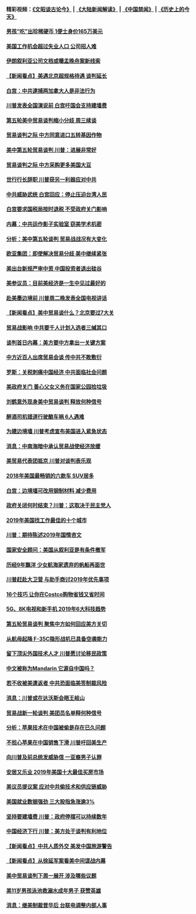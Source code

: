 #### 精彩视频：[《文昭谈古论今》](https://github.com/gfw-breaker/wenzhao/blob/master/README.md?t=01090030) | [《大陆新闻解读》](https://github.com/gfw-breaker/ntdtv-comedy/blob/master/README.md?t=01090030) | [《中国禁闻》](https://github.com/gfw-breaker/ntdtv-news/blob/master/README.md?t=01090030) | [《历史上的今天》](https://github.com/gfw-breaker/today-in-history/blob/master/README.md?t=01090030) 

#### [男孩“吃”出珍稀硬币 1便士身价165万美元](../pages/nsc412/n10962277.md?t=01090030) 

#### [美国工作机会超过失业人口 公司招人难](../pages/nsc412/n10962132.md?t=01090030) 

#### [伊朗叙利亚公司文档或曝孟晚舟案新线索](../pages/nsc412/n10962067.md?t=01090030) 

#### [【新闻看点】美遇北京超规格待遇 谈判延长](../pages/nsc412/n10961905.md?t=01090030) 

#### [白宫：中共逮捕两加拿大人是非法行为](../pages/nsc412/n10962084.md?t=01090030) 

#### [川普发表全国演说前 白宫吁国会支持建墙费](../pages/nsc412/n10962064.md?t=01090030) 

#### [第五轮美中贸易谈判缩小分歧 周三续谈](../pages/nsc412/n10961892.md?t=01090030) 

#### [贸易谈判之际 中方同意进口五转基因作物](../pages/nsc412/n10961808.md?t=01090030) 

#### [美中第五轮贸易谈判 川普：进展非常好](../pages/nsc412/n10961683.md?t=01090030) 

#### [贸易谈判之际 中方采购更多美国大豆](../pages/nsc412/n10961107.md?t=01090030) 

#### [世行行长辞职 川普获另一利器应对中共](../pages/nsc412/n10961551.md?t=01090030) 

#### [中共威胁武统 白宫回应：停止压迫台湾人民](../pages/nsc412/n10961171.md?t=01090030) 

#### [白宫要求国税局按时退税 不受政府关门影响](../pages/nsc412/n10960626.md?t=01090030) 

#### [内幕：中共运作影子实验室 窃美学术机密](../pages/nsc412/n10960558.md?t=01090030) 

#### [分析：美中第五轮谈判 贸易战战况有大变化](../pages/nsc412/n10960121.md?t=01090030) 

#### [欧亚集团：即使解决贸易分歧 美中继续紧张](../pages/nsc412/n10960173.md?t=01090030) 

#### [美出台新规严审中资 中国投资者退出硅谷](../pages/nsc412/n10960181.md?t=01090030) 

#### [美参议员：目前美经济是一生中见过最好的](../pages/nsc412/n10960085.md?t=01090030) 

#### [赴美墨边境前 川普周二晚发表全国电视讲话](../pages/nsc412/n10960029.md?t=01090030) 

#### [【新闻看点】美中贸易谈什么？北京要过7大关](../pages/nsc412/n10959840.md?t=01090030) 

#### [贸易战影响 中共要千人计划入选者三缄其口](../pages/nsc412/n10959988.md?t=01090030) 

#### [谈判首日内幕：美方要中方拿出一关键方案](../pages/nsc412/n10959854.md?t=01090030) 

#### [中方近百人出席贸易会谈 传中共不敢敷衍](../pages/nsc412/n10959798.md?t=01090030) 

#### [罗斯：关税刺痛中国经济 中共面临社会问题](../pages/nsc412/n10959690.md?t=01090030) 

#### [美政府关门 善心父女义务在国家公园捡垃圾](../pages/nsc412/n10959577.md?t=01090030) 

#### [刘鹤意外现身美中贸易谈判 释放何种信号](../pages/nsc412/n10959526.md?t=01090030) 

#### [醉酒司机错道行驶酿车祸 6人遇难](../pages/nsc412/n10959370.md?t=01090030) 

#### [为建边境墙 川普考虑宣布美国进入紧急状态](../pages/nsc412/n10958507.md?t=01090030) 

#### [消息：中南海暗中承认贸易战使经济放缓](../pages/nsc412/n10958245.md?t=01090030) 

#### [美贸易代表团抵京 川普对谈判表乐观](../pages/nsc412/n10957808.md?t=01090030) 

#### [2018年美国最畅销的六款车 SUV居多](../pages/nsc412/n10953937.md?t=01090030) 

#### [白宫：边境墙可改用钢制材料 减少费用](../pages/nsc412/n10957898.md?t=01090030) 

#### [政府关闭何时结束？川普：这取决于民主党人](../pages/nsc412/n10957915.md?t=01090030) 

#### [2019年美国找工作最佳的十个城市](../pages/nsc412/n10956523.md?t=01090030) 

#### [川普：期待陈述2019年国情咨文](../pages/nsc412/n10957830.md?t=01090030) 

#### [国家安全顾问：美国从叙利亚是有条件撤军](../pages/nsc412/n10957696.md?t=01090030) 

#### [历经9年飘洋 少女航海家遗弃的帆船再面世](../pages/nsc412/n10957460.md?t=01090030) 

#### [川普赶赴大卫营 与助手商讨2019年优先事项](../pages/nsc412/n10957376.md?t=01090030) 

#### [16个技巧 让你在Costco购物省钱又省时间](../pages/nsc412/n10955689.md?t=01090030) 

#### [5G、8K电视和新手机 2019年6大科技趋势](../pages/nsc412/n10955708.md?t=01090030) 

#### [第五轮贸易谈判 聚焦中方如何回应美方关切](../pages/nsc412/n10956081.md?t=01090030) 

#### [从航母起降 F-35C隐形战机已具备空袭能力](../pages/nsc412/n10952444.md?t=01090030) 

#### [留下顶尖外国技术人才 川普愿讨论移民政策](../pages/nsc412/n10956102.md?t=01090030) 

#### [中文被称为Mandarin 它源自中国吗？](../pages/nsc412/n10956208.md?t=01090030) 

#### [若不收被美遣返者 中共恐面临美签制裁风险](../pages/nsc412/n10956098.md?t=01090030) 

#### [消息：川普或在达沃斯会晤王岐山](../pages/nsc412/n10955960.md?t=01090030) 

#### [贸易战新一轮谈判 美团员名单释何种信号](../pages/nsc412/n10955951.md?t=01090030) 

#### [分析：苹果技术在中国被偷是存在已久问题](../pages/nsc412/n10955741.md?t=01090030) 

#### [不担心苹果在中国销售下滑 川普吁回美生产](../pages/nsc412/n10955732.md?t=01090030) 

#### [向川普及前总统发威胁信 一亚裔男子认罪](../pages/nsc412/n10955585.md?t=01090030) 

#### [安居又乐业  2019年美国十大最佳买房市场](../pages/nsc412/n10954536.md?t=01090030) 

#### [美议员提议案 应对中共偷技术和供应链威胁](../pages/nsc412/n10954406.md?t=01090030) 

#### [美国就业数据强劲 三大股指急涨逾3%](../pages/nsc412/n10954508.md?t=01090030) 

#### [坚持要建墙费 川普：政府停摆可以持续数年](../pages/nsc412/n10954407.md?t=01090030) 

#### [中国经济下行 川普：美方处于谈判有利地位](../pages/nsc412/n10954366.md?t=01090030) 

#### [【新闻看点】中共人质外交 美发中国旅游警告](../pages/nsc412/n10954034.md?t=01090030) 

#### [【新闻看点】从徐延军案看美中间谍战内幕](../pages/nsc412/n10953966.md?t=01090030) 

#### [美中贸易谈判下周一展开 涉及哪些议题](../pages/nsc412/n10954176.md?t=01090030) 

#### [美11岁男孩泳池救溺水成年男子 获赞英雄](../pages/nsc412/n10954158.md?t=01090030) 

#### [消息：继美制裁晋华后 台联电调整内部人事](../pages/nsc412/n10953969.md?t=01090030) 

